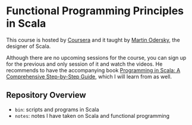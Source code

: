 # Functional Programming Principles in Scala

This course is hosted by [Coursera][coursera] and it taught by [Martin
Odersky][martin], the designer of Scala. 

Although there are no upcoming sessions for the course, you can sign up for the
previous and only session of it and watch the videos. He recommends to have the
accompanying book [Programming in Scala: A Comprehensive Step-by-Step
Guide][book], which I will learn from as well.

[coursera]: https://www.coursera.org
[martin]: http://lampwww.epfl.ch/~odersky/
[book]: http://www.amazon.com/Programming-Scala-Comprehensive-Step-Step/dp/0981531644

## Repository Overview

- `bin`: scripts and programs in Scala
- `notes`: notes I have taken on Scala and functional programming

